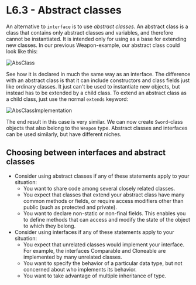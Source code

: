 # L6.3 - Abstract classes
An alternative to `interface` is to use <i>abstract classes</i>. An abstract class is a class that contains only abstract classes and variables, and therefore cannot be instantiated. It is intended only for using as a base for extending new classes. In our previous Weapon-example, our abstract class could look like this:

![AbsClass](/assets/lecture_6/AbstractClass.png)

See how it is declared in much the same way as an interface. The difference with an abstract class is that it can include constructors and class fields just like ordinary classes. It just can't be used to instantiate new objects, but instead has to be extended by a child class. To extend an abstract class as a child class, just use the normal `extends` keyword:

![AbsClassImplementation](/assets/lecture_6/AbstractClassImplementation.png)

The end result in this case is very similar. We can now create `Sword`-class objects that also belong to the `Weapon` type. Abstract classes and interfaces can be used similarly, but have different niches.

## Choosing between interfaces and abstract classes
* Consider using abstract classes if any of these statements apply to your situation:
    - You want to share code among several closely related classes.
    - You expect that classes that extend your abstract class have many common methods or fields, or require access modifiers other than public (such as protected and private).
    - You want to declare non-static or non-final fields. This enables you to define methods that can access and modify the state of the object to which they belong.
* Consider using interfaces if any of these statements apply to your situation:
    - You expect that unrelated classes would implement your interface. For example, the interfaces Comparable and Cloneable are implemented by many unrelated classes.
    - You want to specify the behavior of a particular data type, but not concerned about who implements its behavior.
    - You want to take advantage of multiple inheritance of type.
